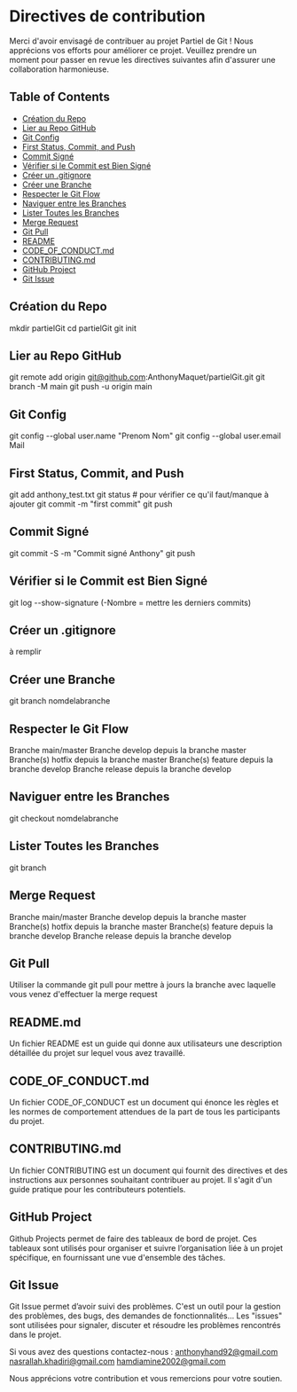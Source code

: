 # Directives de contribution

Merci d'avoir envisagé de contribuer au projet Partiel de Git ! Nous apprécions vos efforts pour améliorer ce projet. Veuillez prendre un moment pour passer en revue les directives suivantes afin d'assurer une collaboration harmonieuse.

## Table of Contents
- [Création du Repo](#création-du-repo)
- [Lier au Repo GitHub](#lier-au-repo-github)
- [Git Config](#git-config)
- [First Status, Commit, and Push](#first-status-commit-and-push)
- [Commit Signé](#commit-signé)
- [Vérifier si le Commit est Bien Signé](#vérifier-si-le-commit-est-bien-signé)
- [Créer un .gitignore](#créer-un-gitignore)
- [Créer une Branche](#créer-une-branche)
- [Respecter le Git Flow](#respecter-le-git-flow)
- [Naviguer entre les Branches](#naviguer-entre-les-branches)
- [Lister Toutes les Branches](#lister-toutes-les-branches)
- [Merge Request](#merge-request)
- [Git Pull](#git-pull)
- [README](#readme)
- [CODE_OF_CONDUCT.md](#code_of_conduct.md)
- [CONTRIBUTING.md](#contributing.md)
- [GitHub Project](#github-project)
- [Git Issue](#git-issue)


## Création du Repo

mkdir partielGit
cd partielGit
git init

## Lier au Repo GitHub

git remote add origin git@github.com:AnthonyMaquet/partielGit.git
git branch -M main
git push -u origin main

## Git Config

git config --global user.name "Prenom Nom"
git config --global user.email Mail

## First Status, Commit, and Push

git add anthony_test.txt
git status # pour vérifier ce qu'il faut/manque à ajouter
git commit -m "first commit"
git push

## Commit Signé

git commit -S -m "Commit signé Anthony"
git push

## Vérifier si le Commit est Bien Signé

git log --show-signature (-Nombre = mettre les derniers commits)

## Créer un .gitignore

à remplir

## Créer une Branche

git branch nomdelabranche

## Respecter le Git Flow

Branche main/master
Branche develop depuis la branche master
Branche(s) hotfix depuis la branche master
Branche(s) feature depuis la branche develop
Branche release depuis la branche develop
## Naviguer entre les Branches

git checkout nomdelabranche

## Lister Toutes les Branches

git branch

## Merge Request

Branche main/master
Branche develop depuis la branche master
Branche(s) hotfix depuis la branche master
Branche(s) feature depuis la branche develop
Branche release depuis la branche develop
## Git Pull

Utiliser la commande git pull pour mettre à jours la branche avec laquelle vous venez d'effectuer la merge request

## README.md

Un fichier README est un guide qui donne aux utilisateurs une description détaillée du projet sur lequel vous avez travaillé.

## CODE_OF_CONDUCT.md

Un fichier CODE_OF_CONDUCT est un document qui énonce les règles et les normes de comportement attendues de la part de tous les participants du projet.

## CONTRIBUTING.md

Un fichier CONTRIBUTING est un document qui fournit des directives et des instructions aux personnes souhaitant contribuer au projet. Il s'agit d'un guide pratique pour les contributeurs potentiels.

## GitHub Project

Github Projects permet de faire des tableaux de bord de projet. Ces tableaux sont utilisés pour organiser et suivre l’organisation liée à un projet spécifique, en fournissant une vue d'ensemble des tâches.

## Git Issue

Git Issue permet d’avoir suivi des problèmes. C'est un outil pour la gestion des problèmes, des bugs, des demandes de fonctionnalités... Les "issues" sont utilisées pour signaler, discuter et résoudre les problèmes rencontrés dans le projet.

Si vous avez des questions contactez-nous : 
anthonyhand92@gmail.com
nasrallah.khadiri@gmail.com
hamdiamine2002@gmail.com

Nous apprécions votre contribution et vous remercions pour votre soutien.
